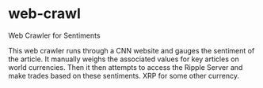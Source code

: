 web-crawl
=========

Web Crawler for Sentiments

This web crawler runs through a CNN website and gauges the sentiment of the article. It manually weighs the associated values for key articles on world currencies. 
Then it then attempts to access the Ripple Server and make trades based on these sentiments. XRP for some other currency.
